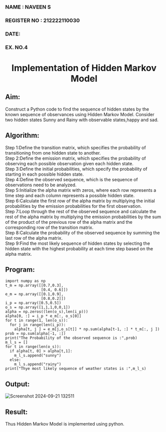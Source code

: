 <H3>NAME : NAVEEN S</H3>
<H3>REGISTER NO : 212222110030</H3>
<H3>DATE:</H3>
<H3>EX. NO.4</H3>
<H1 ALIGN =CENTER> Implementation of Hidden Markov Model</H1>

## Aim: 
Construct a Python code to find the sequence of hidden states by the known sequence of observances using Hidden Markov Model. Consider two hidden states Sunny and Rainy with observable states,happy and sad.

## Algorithm:

Step 1:Define the transition matrix, which specifies the probability of transitioning from  one hidden state to another.<br>
Step 2:Define the emission matrix, which specifies the probability of observing each possible observation given each hidden state.<br>
Step 3:Define the initial probabilities, which specify the probability of starting in each possible hidden state.<br>
Step 4:Define the observed sequence, which is the sequence of observations need to  be analyzed.<br>
Step 5:Initialize the alpha matrix with zeros, where each row represents a time step and each column represents a possible hidden state.<br>
Step 6:Calculate the first row of the alpha matrix by multiplying the initial  probabilities by the emission probabilities for the first observation.<br>
Step 7:Loop through the rest of the observed sequence and calculate the rest of the alpha matrix by multiplying the emission probabilities by the sum of the product of 
       the previous row of the alpha matrix and the corresponding row of the transition matrix.<br>
Step 8:Calculate the probability of the observed sequence by summing the last row of the alpha matrix.<br>
Step 9:Find the most likely sequence of hidden states by selecting the hidden state with the highest probability at each time step based on the alpha matrix.<br>

## Program:
```
import numpy as np
t_m = np.array([[0.7,0.3],
                [0.4, 0.6]])
e_m = np.array([[0.1,0.9],
                [0.8,0.2]])
i_p = np.array([0.5,0.5])
o_s = np.array([1,1,1,0,0,1])
alpha = np.zeros((len(o_s),len(i_p)))
alpha[0, :] = i_p * e_m[:, o_s[0]]
for t in range(1, len(o_s)):
  for j in range(len(i_p)):
    alpha[t, j ] = e_m[j,o_s[t]] * np.sum(alpha[t-1, :] * t_m[:, j ])
prob = np.sum(alpha[-1, :])
print("The Probability of the observed sequence is :",prob)
m_l_s = []
for t in range(len(o_s)):
  if alpha[t, 0] > alpha[t,1]:
    m_l_s.append("sunny")
  else:
    m_l_s.append("rainy")  
print("Thye most likely sequence of weather states is :",m_l_s)
```
## Output:
![Screenshot 2024-09-21 132511](https://github.com/user-attachments/assets/8e733b31-8b2c-407f-84a3-8eb55c564b8c)

## Result:
Thus Hidden Markov Model is implemented using python.

